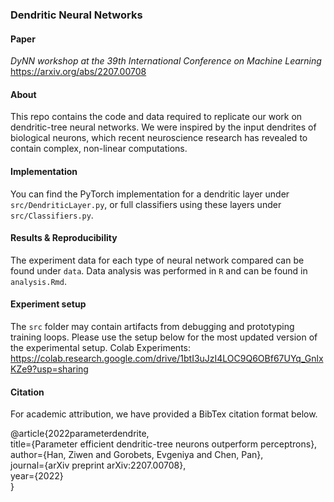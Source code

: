 ### Dendritic Neural Networks

#### Paper
_DyNN workshop at the 39th International Conference on Machine Learning_
https://arxiv.org/abs/2207.00708

#### About
This repo contains the code and data required to replicate our work on dendritic-tree neural networks. We were inspired by the input dendrites of biological neurons, which recent neuroscience research has revealed to contain complex, non-linear computations.

#### Implementation
You can find the PyTorch implementation for a dendritic layer under `src/DendriticLayer.py`, or full classifiers using these layers under `src/Classifiers.py`.   

#### Results & Reproducibility
The experiment data for each type of neural network compared can be found under `data`. Data analysis was performed in `R` and can be found in `analysis.Rmd`.

#### Experiment setup
The `src` folder may contain artifacts from debugging and prototyping training loops. Please use the setup below for the most updated version of the experimental setup.
Colab Experiments: https://colab.research.google.com/drive/1btI3uJzI4LOC9Q6OBf67UYq_GnlxKZe9?usp=sharing

#### Citation
For academic attribution, we have provided a BibTex citation format below.  

@article{2022parameterdendrite,  
  title={Parameter efficient dendritic-tree neurons outperform perceptrons},  
  author={Han, Ziwen and Gorobets, Evgeniya and Chen, Pan},  
  journal={arXiv preprint arXiv:2207.00708},  
  year={2022}  
}

